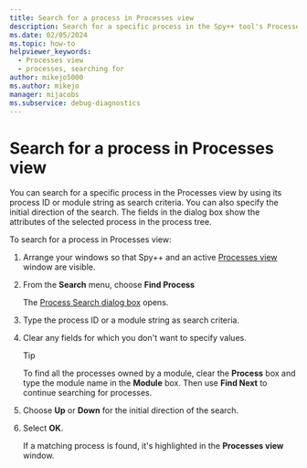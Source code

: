 ```yaml
---
title: Search for a process in Processes view
description: Search for a specific process in the Spy++ tool's Processes view by using its process ID or module string as search criteria when debugging in Visual Studio.
ms.date: 02/05/2024
ms.topic: how-to
helpviewer_keywords: 
  - Processes view
  - processes, searching for
author: mikejo5000
ms.author: mikejo
manager: mijacobs
ms.subservice: debug-diagnostics
---
```


# Search for a process in Processes view

You can search for a specific process in the Processes view by using its process ID or module string as search criteria. You can also specify the initial direction of the search. The fields in the dialog box show the attributes of the selected process in the process tree.

To search for a process in Processes view:

1. Arrange your windows so that Spy++ and an active [Processes view](processes-view.md) window are visible.

2. From the **Search** menu, choose **Find Process**

    The [Process Search dialog box](search-tools-for-spy-increment-views.md#process-search) opens.

3. Type the process ID or a module string as search criteria.

4. Clear any fields for which you don't want to specify values.

   > [!TIP]
   > To find all the processes owned by a module, clear the **Process** box and type the module name in the **Module** box. Then use **Find Next** to continue searching for processes.

5. Choose **Up** or **Down** for the initial direction of the search.

6. Select **OK**.

   If a matching process is found, it's highlighted in the **Processes view** window.